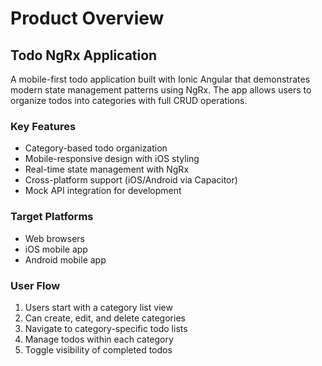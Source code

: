 # Product Overview

## Todo NgRx Application

A mobile-first todo application built with Ionic Angular that demonstrates modern state management patterns using NgRx. The app allows users to organize todos into categories with full CRUD operations.

### Key Features
- Category-based todo organization
- Mobile-responsive design with iOS styling
- Real-time state management with NgRx
- Cross-platform support (iOS/Android via Capacitor)
- Mock API integration for development

### Target Platforms
- Web browsers
- iOS mobile app
- Android mobile app

### User Flow
1. Users start with a category list view
2. Can create, edit, and delete categories
3. Navigate to category-specific todo lists
4. Manage todos within each category
5. Toggle visibility of completed todos